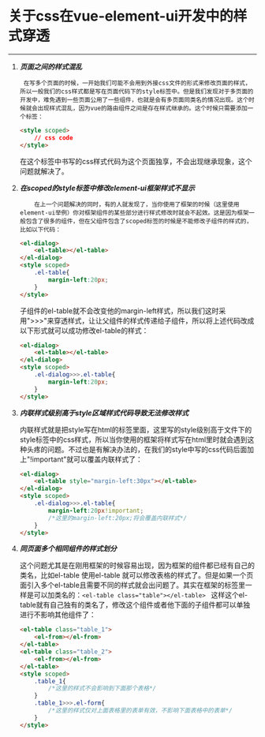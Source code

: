 # 关于css在vue-element-ui开发中的样式穿透

**********************

1. ***页面之间的样式混乱*** 

   		在写多个页面的时候，一开始我们可能不会用到外接css文件的形式来修改页面的样式，所以一般我们的css样式都是写在页面代码下的style标签中。但是我们发现对于多页面的开发中，难免遇到一些页面公用了一些组件，也就是会有多页面同类名的情况出现。这个时候就会出现样式混乱，因为vue的路由组件之间是存在样式继承的。这个时候只需要添加一个标签：

   ```html
   <style scoped>
       // css code
   </style>
   ```

   在这个标签中书写的css样式代码为这个页面独享，不会出现继承现象，这个问题就解决了。

2. ***在scoped的style标签中修改element-ui框架样式不显示***

    	​	在上一个问题解决的同时，有的人就发现了，当你使用了框架的时候（这里使用element-ui举例）你对框架组件的某些部分进行样式修改时就会不起效。这是因为框架一般包含了很多的组件，但在父组件包含了scoped标签的时候是不能修改子组件的样式的，比如以下代码：

   ```html
   <el-dialog>
       <el-table></el-table>
   </el-dialog>
   <style scoped>
       .el-table{
           margin-left:20px;
       }
   </style>
   ```

   ​	子组件的el-table就不会改变他的margin-left样式，所以我们这时采用">>>"来穿透样式，让让父组件的样式传递给子组件，所以将上述代码改成以下形式就可以成功修改el-table的样式：

   ```html
   <el-dialog>
       <el-table></el-table>
   </el-dialog>
   <style scoped>
       .el-dialog>>>.el-table{
           margin-left:20px;
       }
   </style>
   ```

3. ***内联样式级别高于style区域样式代码导致无法修改样式***

   ​	内联样式就是把style写在html的标签里面，这里写的style级别高于文件下的style标签中的css样式，所以当你使用的框架将样式写在html里时就会遇到这种头疼的问题。不过也是有解决办法的，在我们的style中写的css代码后面加上"!important"就可以覆盖内联样式了：

   ```html
   <el-dialog>
       <el-table style="margin-left:30px"></el-table>
   </el-dialog>
   <style scoped>
       .el-dialog>>>.el-table{
           margin-left:20px!important;
           /*这里的margin-left:20px;将会覆盖内联样式*/
       }
   </style>
   ```

4. ***同页面多个相同组件的样式划分***

   ​	这个问题尤其是在刚用框架的时候容易出现，因为框架的组件都已经有自己的类名，比如el-table 使用el-table 就可以修改表格的样式了。但是如果一个页面引入多个el-table且需要不同的样式就会出问题了。其实在框架的标签里一样是可以加类名的：`<el-table class="table"></el-table> ` 这样这个el-table就有自己独有的类名了，修改这个组件或者他下面的子组件都可以单独进行不影响其他组件了：

   ```html
   <el-table class="table_1">
       <el-from></el-from>
   </el-table>
   <el-table class="table_2">
       <el-from></el-from>
   </el-table>
   <style scoped>
       .table_1{
           /*这里的样式不会影响到下面那个表格*/
       }
       .table_1>>>.el-form{
           /*这里的样式仅对上面表格里的表单有效，不影响下面表格中的表单*/
       }
   </style>
   ```
